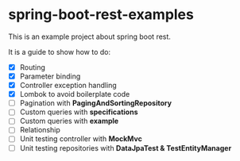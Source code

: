 # spring-boot-rest-examples
This is an example project about spring boot rest.

It is a guide to show how to do:

* [X] Routing
* [X] Parameter binding
* [X] Controller exception handling
* [X] Lombok to avoid boilerplate code
* [ ] Pagination with <b>PagingAndSortingRepository</b>
* [ ] Custom queries with <b>specifications</b>
* [ ] Custom queries with <b>example</b>
* [ ] Relationship
* [ ] Unit testing controller with <b>MockMvc</b>
* [ ] Unit testing repositories with <b>DataJpaTest & TestEntityManager</b>
